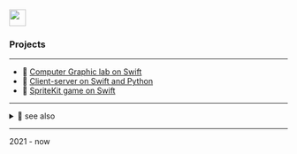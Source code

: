 
<div id="header" align="center">
  
</div>
<h1>
  <img src="https://media.giphy.com/media/hvRJCLFzcasrR4ia7z/giphy.gif" width="30px"/>
</h1>

### Projects
-------

*  [Computer Graphic lab on Swift](https://github.com/Uladz1slau/JENEVA)
*  [Client-server on Swift and Python]( https://github.com/Uladz1slau/simply-client-server-with-python-and-swift)
*  [SpriteKit game on Swift](https://github.com/Uladz1slau/JENEVA)                                                                                    

                                                                                    

------
                                                                                                                                          
<details>
<summary>🔗 see also </summary>

* [Unity 3d game](https://github.com/Uladz1slau/JENEVA)
* [Solo Unity 2d game](https://github.com/Uladz1slau/Drift_Phonk)

</details>
                                     
------
                                                                                   
2021 - now
